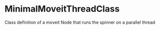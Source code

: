 # MinimalMoveitThreadClass
Class definition of a moveit Node that runs the spinner on a parallel thread
